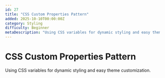 ```yaml
---
id: 27
title: "CSS Custom Properties Pattern"
added: 2025-10-10T00:00:00Z
category: Styling
difficulty: Beginner
metaDescription: "Using CSS variables for dynamic styling and easy theme customization."
---
```


# CSS Custom Properties Pattern

Using CSS variables for dynamic styling and easy theme customization.

